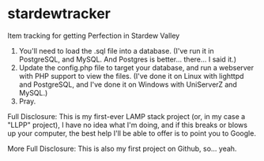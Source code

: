 # stardewtracker
Item tracking for getting Perfection in Stardew Valley

1. You'll need to load the .sql file into a database.  (I've run it in PostgreSQL, and MySQL.  And Postgres is better... there... I said it.)
2. Update the config.php file to target your database, and run a webserver with PHP support to view the files.  (I've done it on Linux with lighttpd and PostgreSQL, and I've done it on Windows with UniServerZ and MySQL.)
3. Pray.

Full Disclosure: This is my first-ever LAMP stack project (or, in my case a "LLPP" project), I have no idea what I'm doing, and if this breaks or blows up your computer, the best help I'll be able to offer is to point you to Google.

More Full Disclosure: This is also my first project on Github, so... yeah.
